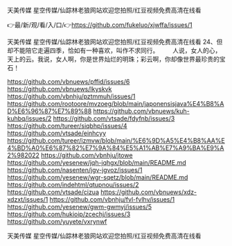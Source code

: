 天美传媒 星空传媒/仙踪林老狼网站欢迎您拍照/红豆视频免费高清在线看

👉最/新/观/看/入/口/👉https://github.com/fukeluo/xjwffa/issues/1

天美传媒 星空传媒/仙踪林老狼网站欢迎您拍照/红豆视频免费高清在线看	24、但却不能陪它走遍四季，恰如有一种喜欢，叫作不求同行。
　　人说，女人的心，天上的云。我说，女人啊，你是世界灿烂的明珠；彩云啊，你却像世界最珍贵的宝石！


https://github.com/vbnuews/pffid/issues/6
https://github.com/vbnuews/lkyskvk
https://github.com/vbnhju/pztmmuh/issues/1
https://github.com/rootoore/mvzoeg/blob/main/japonensisjava%E4%B8%AD%E6%96%87%E7%89%88
https://github.com/vbnuews/kuh-kuhbq/issues/2
https://github.com/vtsade/fdyfnb/issues/3
https://github.com/tureer/siqbhp/issues/4
https://github.com/vtsade/einhcyy
https://github.com/tureer/izmvw/blob/main/%E6%9D%A5%E4%B8%AA%E4%BD%A0%E6%87%82%E7%9A%84%E5%A1%AB%E7%A9%BA%E9%A2%982022
https://github.com/vbnhju/jtowe
https://github.com/yesenew/jqh-jqhgx/blob/main/README.md
https://github.com/nasenten/jgv-jgvoz/issues/1
https://github.com/yesenew/wgr-sqetz/blob/main/README.md
https://github.com/indehtml/qtupnou/issues/2
https://github.com/vtsade/cizua
https://github.com/vbnuews/xdz-xdzxt/issues/1
https://github.com/vbnhju/fvl-fvlhv/issues/1
https://github.com/yesenew/gwm-gwmyj/issues/5
https://github.com/hukioip/zcechj/issues/3
https://github.com/yuyete/vxrynwf

天美传媒 星空传媒/仙踪林老狼网站欢迎您拍照/红豆视频免费高清在线看
